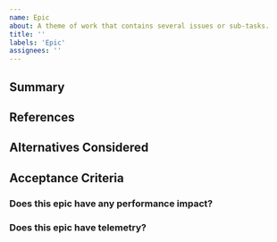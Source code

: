 ```yaml
---
name: Epic
about: A theme of work that contains several issues or sub-tasks.
title: ''
labels: 'Epic'
assignees: ''
---
```


## Summary

<!-- A brief description of what this feature or collection of work should accomplish. -->

## References

<!-- List any relevant links here e.g. mocks in Figma, product or engineering briefs, etc. -->

## Alternatives Considered

<!-- What alternative solutions to the proposal have we considered, if any? What were their trade-offs? -->

## Acceptance Criteria

### Does this epic have any performance impact?

<!-- How might this epic affect user-perceived performance? -->

<!-- After implementation, did you verify that there any impact? Was it positive, neutral or regressive? -->

### Does this epic have telemetry?

<!-- Should we collect usage metrics or other instrumentation data for this epic? -->
